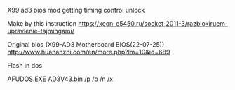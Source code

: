 X99 ad3 bios mod getting timing control unlock

Make by this instruction https://xeon-e5450.ru/socket-2011-3/razblokiruem-upravlenie-tajmingami/

Original bios (X99-AD3 Motherboard BIOS(22-07-25))
http://www.huananzhi.com/en/more.php?lm=10&id=689

Flash in dos

AFUDOS.EXE AD3V43.bin /p /b /n /x
